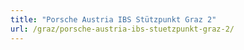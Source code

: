 ```yaml
---
title: "Porsche Austria IBS Stützpunkt Graz 2"
url: /graz/porsche-austria-ibs-stuetzpunkt-graz-2/
---
```

